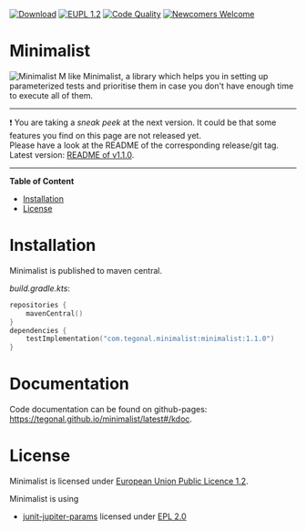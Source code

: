 <!-- for main -->

[![Download](https://img.shields.io/badge/Download-v1.1.0-%23007ec6)](https://github.com/tegonal/minimalist/releases/tag/v1.1.0)
[![EUPL 1.2](https://img.shields.io/badge/%E2%9A%96-EUPL%201.2-%230b45a6)](https://joinup.ec.europa.eu/collection/eupl/eupl-text-11-12 "License")
[![Code Quality](https://github.com/tegonal/minimalist/workflows/Code%20Quality/badge.svg?event=push&branch=main)](https://github.com/tegonal/minimalist/actions/workflows/code-quality.yml?query=branch%3Amain)
[![Newcomers Welcome](https://img.shields.io/badge/%F0%9F%91%8B-Newcomers%20Welcome-blueviolet)](https://github.com/tegonal/minimalist/issues?q=is%3Aissue+is%3Aopen+label%3A%22good+first+issue%22 "Ask in discussions for help")

<!-- for main end -->
<!-- for release -->
<!--
[![Download](https://img.shields.io/badge/Download-v1.1.0-%23007ec6)](https://github.com/tegonal/minimalist/releases/tag/v1.1.0)
[![EUPL](https://img.shields.io/badge/%E2%9A%96-EUPL%201.2-%230b45a6)](https://joinup.ec.europa.eu/collection/eupl/eupl-text-11-12 "License")
[![Newcomers Welcome](https://img.shields.io/badge/%F0%9F%91%8B-Newcomers%20Welcome-blueviolet)](https://github.com/tegonal/minimalist/issues?q=is%3Aissue+is%3Aopen+label%3A%22good+first+issue%22 "Ask in discussions for help")
-->
<!-- for release end -->



# Minimalist

![Minimalist](https://raw.githubusercontent.com/tegonal/minimalist/main/.idea/icon.png) M like Minimalist, 
a library which helps you in setting up parameterized tests and prioritise them in case you don't have enough time 
to execute all of them.


---
❗ You are taking a *sneak peek* at the next version. It could be that some features you find on this page are not released yet.  
Please have a look at the README of the corresponding release/git tag. Latest version: [README of v1.1.0](https://github.com/tegonal/minimalist/tree/main/README.md).

---

**Table of Content**
- [Installation](#installation)
- [License](#license)


# Installation

Minimalist is published to maven central.

*build.gradle.kts*:
```kotlin
repositories {
    mavenCentral()
}
dependencies {
    testImplementation("com.tegonal.minimalist:minimalist:1.1.0")
}
```

# Documentation

Code documentation can be found on github-pages: <https://tegonal.github.io/minimalist/latest#/kdoc>.

# License

Minimalist is licensed under [European Union Public Licence 1.2](https://joinup.ec.europa.eu/collection/eupl/eupl-text-11-12).

Minimalist is using
- [junit-jupiter-params](https://github.com/junit-team/junit5) licensed under [EPL 2.0](https://www.eclipse.org/legal/epl-v20.html)
